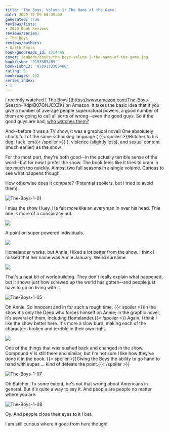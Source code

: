 ```yaml
---
title: 'The Boys, Volume 1: The Name of the Game'
date: 2020-12-09 00:00:00
generated: true
reviews/lists:
- 2020 Book Reviews
reviews/series:
- The Boys
reviews/authors:
- Garth Ennis
book/goodreads_id: 1214485
cover: /embeds/books/the-boys-volume-1-the-name-of-the-game.jpg
book/isbn: '9133305463'
book/isbn13: '9789133305466'
rating: 5
book/pages: 152
series_index:
- 1
---
```

I recently watched [ The Boys ](https://www.amazon.com/The-Boys- Season-1/dp/B07QNJCXZK) on Amazon. It takes the basic idea that if you give a number of average people supernatural powers, a good number of them are going to call all sorts of wrong--even the good guys. So if the good guys are bad, [ who watches them? ](https://en.wikipedia.org/wiki/Quis_custodiet_ipsos_custodes%3F)  

And--before it was a TV show, it was a graphical novel! One absolutely chock full of the same schocking language (  {{< spoiler >}}Butcher to his dog: fuck 'em{{< /spoiler >}}  ), violence (slightly less), and sexual content (much earlier) as the show.  

<!--more-->

For the most part, they're both good--in the actually terrible sense of the word--but for now I prefer the show. The book feels like it tries to cram in too much too quickly. Almost two full seasons in a single volume. Curious to see what happens though.  

How otherwise does it compare? (Potential spoilers, but I tried to avoid them).  

![The-Boys-1-01](/embeds/books/attachments/the-boys-1-01.jpg)  

I miss the show Huey. He felt more like an everyman in over his head. This one is more of a conspiracy nut.  

![](/embeds/books/attachments/The-Boys-1-02.jpg)

A point on super powered individuals.  

![](/embeds/books/attachments/The-Boys-1-03.jpg)

Homelander works, but Annie, I liked a lot better from the show. I think I missed that her name was Annie January. Weird surname.  

![](/embeds/books/attachments/The-Boys-1-04.jpg)

That's a neat bit of worldbuilding. They don't really explain what happened, but it shows just how screwed up the world has gotten--and people just have to go on living with it.  

![The-Boys-1-05](/embeds/books/attachments/the-boys-1-05.jpg)  

Oh Annie. So innocent and in for such a rough time.  {{< spoiler >}}In the show it's only the Deep who forces himself on Annie; in the graphic novel, it's several of them, including Homelander.{{< /spoiler >}}  Again, I think I like the show better here. It's more a slow burn, making each of the characters broken and terrible in their own right.  

![](/embeds/books/attachments/The-Boys-1-06.jpg)

One of the things that was pushed back and changed in the show. Compound V is still there and similar, but I'm not sure I like how they've done it in the book.  {{< spoiler >}}Giving the Boys the ability to go hand to hand with supes ... kind of defeats the point.{{< /spoiler >}}  

![The-Boys-1-07](/embeds/books/attachments/the-boys-1-07.jpg)  

Oh Butcher. To some extent, he's not that wrong about Americans in general. But it's quite a way to say it. And people are people no matter where you are.  

![The-Boys-1-08](/embeds/books/attachments/the-boys-1-08.jpg)  

Oy. And people close their eyes to it I bet.  

I am still curious where it goes from here though!